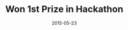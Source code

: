 ---
title: Won 1st Prize in Hackathon 
date: 2015-05-23
type: Hackathon
event: InMobi Hack Day Summer 2015
link: https://www.youtube.com/watch?v=a3_02-XEtdA
image: ./others-bg.png
---